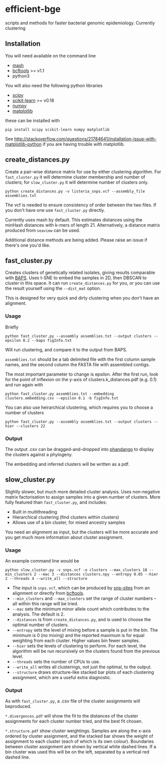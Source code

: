 # efficient-bge
scripts and methods for faster bacterial genomic epidemiology. Currently
clustering

## Installation
You will need available on the command line

* [mash](http://mash.readthedocs.io/en/latest/)
* [bcftools](http://www.htslib.org/) >= v1.1
* python3

You will also need the following python libraries

* [scipy](https://www.scipy.org/scipylib/index.html)
* [scikit-learn](http://scikit-learn.org/) >= v0.18
* [numpy](http://www.numpy.org/)
* [matplotlib](http://matplotlib.org/)

these can be installed with

    pip install scipy scikit-learn numpy matplotlib

See <http://stackoverflow.com/questions/21784641/installation-issue-with-matplotlib-python> if you are having trouble with matplotlib.

## create_distances.py
Create a pair-wise distance matrix for use by either clustering
algorithm. For `fast_cluster.py` it will determine cluster membership and
number of clusters; for `slow_cluster.py` it will determine number of clusters only.

    python create_distances.py -v listeria_snps.vcf --assembly_file assemblies.txt

The vcf is needed to ensure consistency of order between the two files.
If you don't have one use `fast_cluster.py` directly.

Currently uses mash by default. This estimates distances using the
minHash distances with k-mers of length 21. Alternatively, a distance
matrix produced from `seaview` can be used.

Additional distance methods are being added. Please raise an issue if
there's one you'd like.

## fast_cluster.py
Creates clusters of genetically related isolates, giving results comparable with [BAPS](http://www.helsinki.fi/bsg/software/BAPS/). Uses t-SNE to embed the samples in 2D, then DBSCAN to cluster in this space. It can run `create_distances.py` for you, or you can use the result yourself using the `--dist_mat` option.

This is designed for very quick and dirty clustering when you don't have an alignment.

### Usage
Briefly

    python fast_cluster.py --assembly assemblies.txt --output clusters --epsilon 0.2 --baps figInfo.txt

Will run clustering, and compare it to the output from BAPS.

`assemblies.txt` should be a tab delimited file with the first column sample names, and the second column the FASTA file with assembled contigs.

The most important parameter to change is epsilon. After the first run, look for the point of inflexion on the y-axis of clusters.k_distances.pdf (e.g. 0.1) and run again with

    python fast_cluster.py assemblies.txt --embedding clusters.embedding.csv --epsilon 0.1 -b figInfo.txt

You can also use heirarchical clustering, which requires you to choose
a number of clusters

    python fast_cluster.py --assembly assemblies.txt --output clusters --hier --clusters 22

### Output
The output .csv can be dragged-and-dropped into [phandango](http://phandango.net/) to display the clusters against a phylogeny.

The embedding and inferred clusters will be written as a pdf.

## slow_cluster.py
Slightly slower, but much more detailed cluster analysis. Uses non-negative
matrix factorisation to assign samples into a given number of clusters.
More fully featured than `fast_cluster.py`, and includes:

* Built in multithreading
* Hierarchical clustering (find clusters within clusters)
* Allows use of a bin cluster, for mixed ancestry samples

You need an alignment as input, but the clusters will be more accurate and you get much more information about cluster assignment.

### Usage
An example command line would be

    python slow_cluster.py -v snps.vcf -o clusters --max_clusters 10 --min_clusters 2 --mac 3 --distances clusters.npy --entropy 0.05 --hier 2 --threads 4 --write_all --structure

* The input is `snps.vcf`, which can be produced by [snp-sites](https://github.com/sanger-pathogens/snp-sites) from an alignment or directly from [bcftools](http://www.htslib.org/).
* `--min_clusters` and `--max_clusters` set the range of cluster numbers
  – all within this range will be tried.
* `--mac` sets the minimum minor allele count which contributes to the analysis. The default is 2.
* `--distances` is from `create_distances.py`, and is used to choose the optimal number of clusters.
* `--entropy` sets the level of mixing before a sample is put in the bin. The minimum is 0 (no mixing) and the reported maximum is for equal weighting from each cluster. Higher values bin fewer samples.
* `--hier` sets the levels of clustering to perform. For each level, the algorithm will be run recursively on the clusters found from the  previous level.
* `--threads` sets the number of CPUs to use.
* `--write_all` writes all clusterings, not just the optimal, to the output.
* `--structure` draws structure-like stacked bar plots of each clustering assignment, which are a useful extra diagnostic.

### Output
As with `fast_cluster.py`, a .csv file of the cluster assignments will beproduced.

`*.divergences.pdf` will show the fit to the distances of the cluster
assignments for each cluster number tried, and the best fit chosen.

`*.structure.pdf` show cluster weightings. Samples are along the x-axis
ordered by cluster assignment, and the stacked bar shows the weight of assignment to each cluster (each of
which is its own colour). Boundaries between cluster assignment are shown by vertical white dashed
lines. If a bin cluster was used this will be on the left,
separated by a vertical red dashed line.


